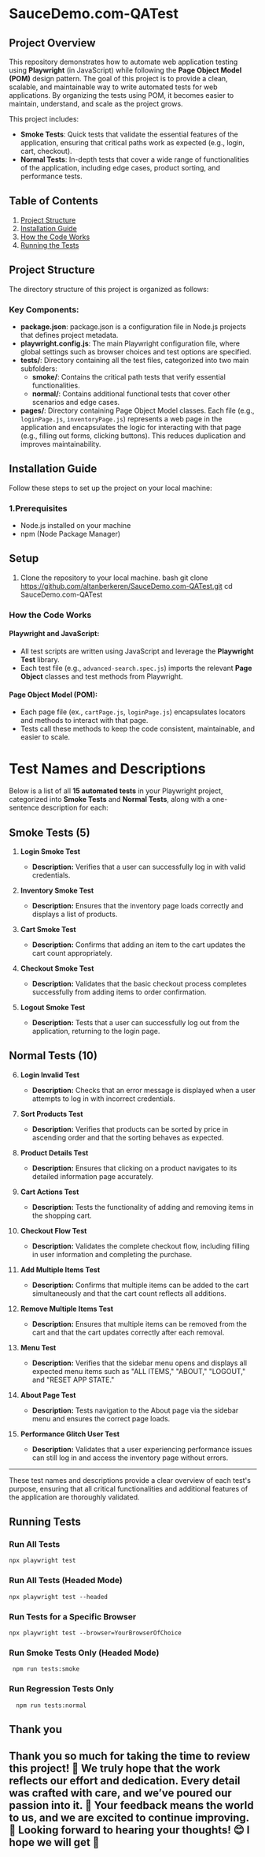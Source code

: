 # SauceDemo.com-QATest
## Project Overview
This repository demonstrates how to automate web application testing using **Playwright** (in JavaScript) while following the **Page Object Model (POM)** design pattern. The goal of this project is to provide a clean, scalable, and maintainable way to write automated tests for web applications. By organizing the tests using POM, it becomes easier to maintain, understand, and scale as the project grows.

This project includes:
- **Smoke Tests**: Quick tests that validate the essential features of the application, ensuring that critical paths work as expected (e.g., login, cart, checkout).
- **Normal Tests**: In-depth tests that cover a wide range of functionalities of the application, including edge cases, product sorting, and performance tests.

## Table of Contents
1. [Project Structure](#project-structure)
2. [Installation Guide](#installation-guide)
3. [How the Code Works](#how-the-code-works)
4. [Running the Tests](#running-the-tests)

## Project Structure
The directory structure of this project is organized as follows:


 


### Key Components:
- **package.json**: package.json is a configuration file in Node.js projects that defines project metadata.
- **playwright.config.js**: The main Playwright configuration file, where global settings such as browser choices and test options are specified.
- **tests/**: Directory containing all the test files, categorized into two main subfolders:
  - **smoke/**: Contains the critical path tests that verify essential functionalities.
  - **normal/**: Contains additional functional tests that cover other scenarios and edge cases.
- **pages/**: Directory containing Page Object Model classes. Each file (e.g., `loginPage.js`, `inventoryPage.js`) represents a web page in the application and encapsulates the logic for interacting with that page (e.g., filling out forms, clicking buttons). This reduces duplication and improves maintainability.

## Installation Guide

Follow these steps to set up the project on your local machine:

### 1.Prerequisites
- Node.js installed on your machine
- npm (Node Package Manager)


## Setup
1. Clone the repository to your local machine.
   bash
   git clone https://github.com/altanberkeren/SauceDemo.com-QATest.git
   cd SauceDemo.com-QATest

### How the Code Works

#### Playwright and JavaScript:
- All test scripts are written using JavaScript and leverage the **Playwright Test** library.
- Each test file (e.g., `advanced-search.spec.js`) imports the relevant **Page Object** classes and test methods from Playwright.

#### Page Object Model (POM):
- Each page file (ex., `cartPage.js`, `loginPage.js`) encapsulates locators and methods to interact with that page.
- Tests call these methods to keep the code consistent, maintainable, and easier to scale.

# Test Names and Descriptions

Below is a list of all **15 automated tests** in your Playwright project, categorized into **Smoke Tests** and **Normal Tests**, along with a one-sentence description for each:

## Smoke Tests (5)

1. **Login Smoke Test**
   - **Description:** Verifies that a user can successfully log in with valid credentials.

2. **Inventory Smoke Test**
   - **Description:** Ensures that the inventory page loads correctly and displays a list of products.

3. **Cart Smoke Test**
   - **Description:** Confirms that adding an item to the cart updates the cart count appropriately.

4. **Checkout Smoke Test**
   - **Description:** Validates that the basic checkout process completes successfully from adding items to order confirmation.

5. **Logout Smoke Test**
   - **Description:** Tests that a user can successfully log out from the application, returning to the login page.

## Normal Tests (10)

6. **Login Invalid Test**
   - **Description:** Checks that an error message is displayed when a user attempts to log in with incorrect credentials.

7. **Sort Products Test**
   - **Description:** Verifies that products can be sorted by price in ascending order and that the sorting behaves as expected.

8. **Product Details Test**
   - **Description:** Ensures that clicking on a product navigates to its detailed information page accurately.

9. **Cart Actions Test**
   - **Description:** Tests the functionality of adding and removing items in the shopping cart.

10. **Checkout Flow Test**
    - **Description:** Validates the complete checkout flow, including filling in user information and completing the purchase.

11. **Add Multiple Items Test**
    - **Description:** Confirms that multiple items can be added to the cart simultaneously and that the cart count reflects all additions.

12. **Remove Multiple Items Test**
    - **Description:** Ensures that multiple items can be removed from the cart and that the cart updates correctly after each removal.

13. **Menu Test**
    - **Description:** Verifies that the sidebar menu opens and displays all expected menu items such as "ALL ITEMS," "ABOUT," "LOGOUT," and "RESET APP STATE."

14. **About Page Test**
    - **Description:** Tests navigation to the About page via the sidebar menu and ensures the correct page loads.

15. **Performance Glitch User Test**
    - **Description:** Validates that a user experiencing performance issues can still log in and access the inventory page without errors.

---

These test names and descriptions provide a clear overview of each test's purpose, ensuring that all critical functionalities and additional features of the application are thoroughly validated.
## Running Tests

### Run All Tests 
    
    
    npx playwright test 

### Run All Tests (Headed Mode)
    
    
    npx playwright test --headed
    
### Run Tests for a Specific Browser
   
    
    npx playwright test --browser=YourBrowserOfChoice

### Run Smoke Tests Only (Headed Mode)


     npm run tests:smoke

### Run Regression Tests Only 


      npm run tests:normal


## Thank you

## Thank you so much for taking the time to review this project! 💖 We truly hope that the work reflects our effort and dedication. Every detail was crafted with care, and we’ve poured our passion into it. 🌟 Your feedback means the world to us, and we are excited to continue improving. 🙌 Looking forward to hearing your thoughts! 😊 I hope we will get 💯


